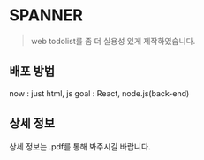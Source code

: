 # SPANNER
>web todolist를 좀 더 실용성 있게 제작하였습니다.


## 배포 방법

now : just html, js
goal : React, node.js(back-end)



## 상세 정보

상세 정보는 .pdf를 통해 봐주시길 바랍니다.
